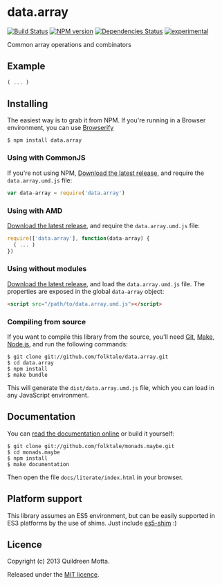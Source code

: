 data.array
==========

[![Build Status](https://secure.travis-ci.org/folktale/data.array.png?branch=master)](https://travis-ci.org/folktale/data.array)
[![NPM version](https://badge.fury.io/js/data.array.png)](http://badge.fury.io/js/data.array)
[![Dependencies Status](https://david-dm.org/folktale/data.array.png)](https://david-dm.org/folktale/data.array)
[![experimental](http://hughsk.github.io/stability-badges/dist/experimental.svg)](http://github.com/hughsk/stability-badges)


Common array operations and combinators


## Example

```js
( ... )
```


## Installing

The easiest way is to grab it from NPM. If you're running in a Browser
environment, you can use [Browserify][]

    $ npm install data.array


### Using with CommonJS

If you're not using NPM, [Download the latest release][release], and require
the `data.array.umd.js` file:

```js
var data-array = require('data.array')
```


### Using with AMD

[Download the latest release][release], and require the `data.array.umd.js`
file:

```js
require(['data.array'], function(data-array) {
  ( ... )
})
```


### Using without modules

[Download the latest release][release], and load the `data.array.umd.js`
file. The properties are exposed in the global `data-array` object:

```html
<script src="/path/to/data.array.umd.js"></script>
```


### Compiling from source

If you want to compile this library from the source, you'll need [Git][],
[Make][], [Node.js][], and run the following commands:

    $ git clone git://github.com/folktale/data.array.git
    $ cd data.array
    $ npm install
    $ make bundle
    
This will generate the `dist/data.array.umd.js` file, which you can load in
any JavaScript environment.

    
## Documentation

You can [read the documentation online][docs] or build it yourself:

    $ git clone git://github.com/folktale/monads.maybe.git
    $ cd monads.maybe
    $ npm install
    $ make documentation

Then open the file `docs/literate/index.html` in your browser.


## Platform support

This library assumes an ES5 environment, but can be easily supported in ES3
platforms by the use of shims. Just include [es5-shim][] :)


## Licence

Copyright (c) 2013 Quildreen Motta.

Released under the [MIT licence](https://github.com/folktale/data.array/blob/master/LICENCE).

<!-- links -->
[Fantasy Land]: https://github.com/fantasyland/fantasy-land
[Browserify]: http://browserify.org/
[release]: https://github.com/folktale/data.array/releases/download/v0.0.0/data.array-0.0.0.tar.gz
[Git]: http://git-scm.com/
[Make]: http://www.gnu.org/software/make/
[Node.js]: http://nodejs.org/
[es5-shim]: https://github.com/kriskowal/es5-shim
[docs]: http://folktale.github.io/data.array
